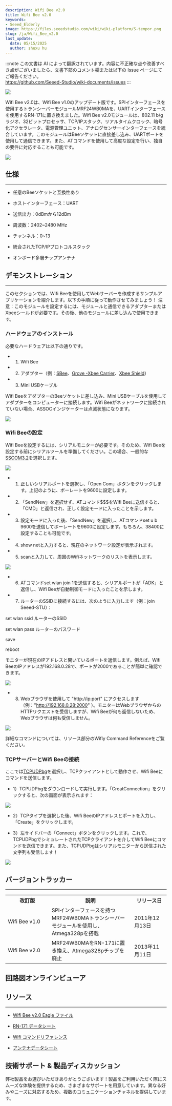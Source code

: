 ```yaml
---
description: Wifi Bee v2.0
title: Wifi Bee v2.0
keywords:
- Seeed_Elderly
image: https://files.seeedstudio.com/wiki/wiki-platform/S-tempor.png
slug: /ja/Wifi_Bee_v2.0
last_update:
  date: 05/15/2025
  author: shuxu hu
---
```

:::note
この文書は AI によって翻訳されています。内容に不正確な点や改善すべき点がございましたら、文書下部のコメント欄または以下の Issue ページにてご報告ください。  
https://github.com/Seeed-Studio/wiki-documents/issues
:::

![](https://files.seeedstudio.com/wiki/Wifi_Bee_v2.0/img/Wifi_bee_v2_01.jpg)

Wifi Bee v2.0は、Wifi Bee v1.0のアップデート版です。SPIインターフェースを使用するトランシーバーモジュールMRF24WB0MAを、UARTインターフェースを使用するRN-171に置き換えました。Wifi Bee v2.0モジュールは、802.11 b/gラジオ、32ビットプロセッサ、TCP/IPスタック、リアルタイムクロック、暗号化アクセラレータ、電源管理ユニット、アナログセンサーインターフェースを統合しています。このモジュールはBeeソケットに直接差し込み、UARTポートを使用して通信できます。また、ATコマンドを使用して高度な設定を行い、独自の要件に対応することも可能です。

[![](https://files.seeedstudio.com/wiki/Seeed-WiKi/docs/images/300px-Get_One_Now_Banner-ragular.png)](https://www.seeedstudio.com/Wifi-Bee-v2.0-p-1637.html)

##  仕様
---
*   任意のBeeソケットと互換性あり

*   ホストインターフェース：UART

*   送信出力：0dBmから12dBm

*   周波数：2402~2480 MHz

*   チャンネル：0~13

*   統合されたTCP/IPプロトコルスタック

*   オンボード多層チップアンテナ

##  デモンストレーション
---
このセクションでは、Wifi Beeを使用してWebサーバーを作成するサンプルアプリケーションを紹介します。以下の手順に従って動作させてみましょう！
注意：このモジュールを設定するには、モジュールと通信できるアダプターまたはXbeeシールドが必要です。その後、他のモジュールに差し込んで使用できます。

###  ハードウェアのインストール

必要なハードウェアは以下の通りです。

*   1) Wifi Bee

*   2) アダプター（例：[SBee](https://www.seeedstudio.com/depot/xbee-shield-v20-p-1375.html?cPath=98_16Uart)、[Grove -Xbee Carrier](https://www.seeedstudio.com/depot/grove-xbee-carrier-p-905.html?cPath=98_16)、[Xbee Shield](https://www.seeedstudio.com/depot/xbee-shield-v20-p-1375.html?cPath=98_16)）

*   3) Mini USBケーブル

Wifi BeeをアダプターのBeeソケットに差し込み、Mini USBケーブルを使用してアダプターをコンピューターに接続します。Wifi Beeがネットワークに接続されていない場合、ASSOCインジケーターは点滅状態になります。

![](https://files.seeedstudio.com/wiki/Wifi_Bee_v2.0/img/Wifi_Beev2.0.jpg)

###  Wifi Beeの設定

Wifi Beeを設定するには、シリアルモニターが必要です。そのため、Wifi Beeを設定する前にシリアルツールを準備してください。この場合、一般的な[SSCOM3.2](https://files.seeedstudio.com/wiki/Wifi_Bee_v2.0/res/Sscom32E.zip)を選択します。

![](https://files.seeedstudio.com/wiki/Wifi_Bee_v2.0/img/Serial_Tool.png)

*   1) 正しいシリアルポートを選択し、「Open Com」ボタンをクリックします。上記のように、ボーレートを9600に設定します。

*   2) 「SendNew」を選択せず、ATコマンド$$$をWifi Beeに送信すると、「CMD」と返信され、正しく設定モードに入ったことを示します。

*   3) 設定モードに入った後、「SendNew」を選択し、ATコマンドset u b 9600を送信してボーレートを9600に設定します。もちろん、38400に設定することも可能です。

*   4) show netと入力すると、現在のネットワーク設定が表示されます。

*   5) scanと入力して、周囲のWifiネットワークのリストを表示します。

![](https://files.seeedstudio.com/wiki/Wifi_Bee_v2.0/img/Serial_Tool_Scan_net.png)

*   6) ATコマンドset wlan join 1を送信すると、シリアルポートが「ADK」と返信し、Wifi Beeが自動制御モードに入ったことを示します。

*   7) ルーターのSSIDに接続するには、次のように入力します（例：join Seeed-STU）：

set wlan ssid ルーターのSSID

set wlan pass ルーターのパスワード

save

reboot

モニターが現在のIPアドレスと開いているポートを返信します。例えば、Wifi BeeのIPアドレスが192.168.0.28で、ポートが2000であることが簡単に確認できます。

![](https://files.seeedstudio.com/wiki/Wifi_Bee_v2.0/img/Join_network.png)

*   8) Webブラウザを使用して "http://ip:port" にアクセスします（例："http://192.168.0.28:2000" ）。モニターはWebブラウザからのHTTPリクエストを受信しますが、Wifi Beeが何も返信しないため、Webブラウザは何も受信しません。

![](https://files.seeedstudio.com/wiki/Wifi_Bee_v2.0/img/Web_access.png)

詳細なコマンドについては、リソース部分のWifly Command Referenceをご覧ください。

###  TCPサーバーとWifi Beeの接続

ここでは[TCPUDPbg](https://files.seeedstudio.com/wiki/Wifi_Bee_v2.0/res/TCPUDPDbg.zip)を選択し、TCPクライアントとして動作させ、Wifi Beeにコマンドを送信します。

*   1）TCPUDPbgをダウンロードして実行します。「CreatConnection」をクリックすると、次の画面が表示されます：

![](https://files.seeedstudio.com/wiki/Wifi_Bee_v2.0/img/TCPUDPTool.png)

*   2）TCPタイプを選択した後、Wifi BeeのIPアドレスとポートを入力し、「Create」をクリックします。

*   3）左サイドバーの「Connect」ボタンをクリックします。これで、TCPUDPbgでシミュレートされたTCPクライアントを介してWifi Beeにコマンドを送信できます。また、TCPUDPbgはシリアルモニターから送信された文字列も受信します！

![](https://files.seeedstudio.com/wiki/Wifi_Bee_v2.0/img/Communication.png)

## バージョントラッカー
---
<table>
<tr>
<th>改訂版</th>
<th>説明</th>
<th>リリース日</th>
</tr>
<tr>
<td width="300px">Wifi Bee v1.0</td>
<td width="500px">SPIインターフェースを持つMRF24WB0MAトランシーバーモジュールを使用し、Atmega328pを搭載</td>
<td width="200px">2011年12月13日</td>
</tr>
<tr>
<td width="300px">Wifi Bee v2.0</td>
<td width="500px">MRF24WB0MAをRN-171に置き換え、Atmega328pチップを廃止</td>
<td width="200px">2013年11月11日</td>
</tr>
</table>

## 回路図オンラインビューア

<div className="altium-ecad-viewer" data-project-src="https://files.seeedstudio.com/wiki/Wifi_Bee_v2.0/res/Wifi_Bee_v2.0_Eagle_File.zip" style={{borderRadius: '0px 0px 4px 4px', height: 500, borderStyle: 'solid', borderWidth: 1, borderColor: 'rgb(241, 241, 241)', overflow: 'hidden', maxWidth: 1280, maxHeight: 700, boxSizing: 'border-box'}}>
</div>

## リソース
---
*   [Wifi Bee v2.0 Eagle ファイル](https://files.seeedstudio.com/wiki/Wifi_Bee_v2.0/res/Wifi_Bee_v2.0_Eagle_File.zip)

*   [RN-171 データシート](https://files.seeedstudio.com/wiki/Wifi_Bee_v2.0/res/WiFly-RN-171.pdf)

*   [Wifi コマンドリファレンス](https://files.seeedstudio.com/wiki/Wifi_Bee_v2.0/res/WiFly-RN-UM.pdf)

*   [アンテナデータシート](https://files.seeedstudio.com/wiki/Wifi_Bee_v2.0/res/Antenna_Datasheet.pdf)

## 技術サポート & 製品ディスカッション

弊社製品をお選びいただきありがとうございます！製品をご利用いただく際にスムーズな体験を提供するため、さまざまなサポートを用意しています。異なる好みやニーズに対応するため、複数のコミュニケーションチャネルを提供しています。

<div class="button_tech_support_container">
<a href="https://forum.seeedstudio.com/" class="button_forum"></a> 
<a href="https://www.seeedstudio.com/contacts" class="button_email"></a>
</div>

<div class="button_tech_support_container">
<a href="https://discord.gg/eWkprNDMU7" class="button_discord"></a> 
<a href="https://github.com/Seeed-Studio/wiki-documents/discussions/69" class="button_discussion"></a>
</div>